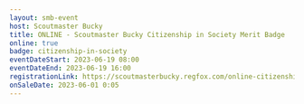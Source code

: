 ```yaml
---
layout: smb-event
host: Scoutmaster Bucky
title: ONLINE - Scoutmaster Bucky Citizenship in Society Merit Badge
online: true
badge: citizenship-in-society
eventDateStart: 2023-06-19 08:00
eventDateEnd: 2023-06-19 16:00
registrationLink: https://scoutmasterbucky.regfox.com/online-citizenship-in-society-merit-badge---2023-06-19
onSaleDate: 2023-06-01 0:05
---
```

